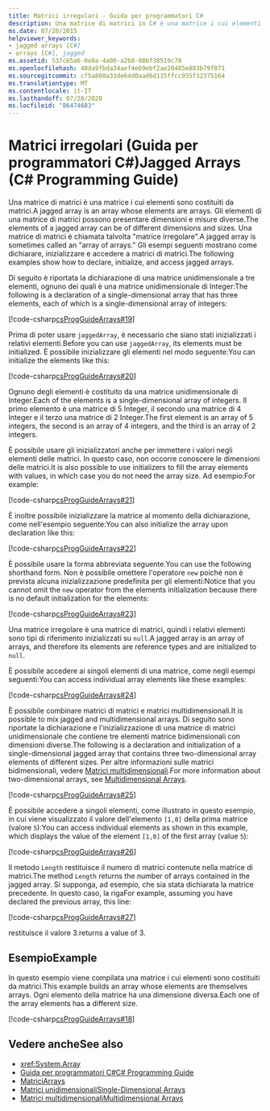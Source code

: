 ```yaml
---
title: Matrici irregolari - Guida per programmatori C#
description: Una matrice di matrici in C# è una matrice i cui elementi sono matrici di dimensioni e dimensioni diverse. Informazioni su come dichiarare, inizializzare e accedere a matrici di matrici.
ms.date: 07/20/2015
helpviewer_keywords:
- jagged arrays [C#]
- arrays [C#], jagged
ms.assetid: 537c65a6-0e0a-4a00-a2b8-086f38519c70
ms.openlocfilehash: 40da9fbda34aef4e69ebf2ae20485e883b79f871
ms.sourcegitcommit: cf5a800a33de64d0aad6d115ffcc935f32375164
ms.translationtype: MT
ms.contentlocale: it-IT
ms.lasthandoff: 07/20/2020
ms.locfileid: "86474683"
---
```

# <a name="jagged-arrays-c-programming-guide"></a><span data-ttu-id="8cfc5-104">Matrici irregolari (Guida per programmatori C#)</span><span class="sxs-lookup"><span data-stu-id="8cfc5-104">Jagged Arrays (C# Programming Guide)</span></span>

<span data-ttu-id="8cfc5-105">Una matrice di matrici è una matrice i cui elementi sono costituiti da matrici.</span><span class="sxs-lookup"><span data-stu-id="8cfc5-105">A jagged array is an array whose elements are arrays.</span></span> <span data-ttu-id="8cfc5-106">Gli elementi di una matrice di matrici possono presentare dimensioni e misure diverse.</span><span class="sxs-lookup"><span data-stu-id="8cfc5-106">The elements of a jagged array can be of different dimensions and sizes.</span></span> <span data-ttu-id="8cfc5-107">Una matrice di matrici è chiamata talvolta "matrice irregolare".</span><span class="sxs-lookup"><span data-stu-id="8cfc5-107">A jagged array is sometimes called an "array of arrays."</span></span> <span data-ttu-id="8cfc5-108">Gli esempi seguenti mostrano come dichiarare, inizializzare e accedere a matrici di matrici.</span><span class="sxs-lookup"><span data-stu-id="8cfc5-108">The following examples show how to declare, initialize, and access jagged arrays.</span></span>  
  
 <span data-ttu-id="8cfc5-109">Di seguito è riportata la dichiarazione di una matrice unidimensionale a tre elementi, ognuno dei quali è una matrice unidimensionale di Integer:</span><span class="sxs-lookup"><span data-stu-id="8cfc5-109">The following is a declaration of a single-dimensional array that has three elements, each of which is a single-dimensional array of integers:</span></span>  
  
 [!code-csharp[csProgGuideArrays#19](~/samples/snippets/csharp/VS_Snippets_VBCSharp/csProgGuideArrays/CS/Arrays.cs#19)]  
  
 <span data-ttu-id="8cfc5-110">Prima di poter usare `jaggedArray`, è necessario che siano stati inizializzati i relativi elementi.</span><span class="sxs-lookup"><span data-stu-id="8cfc5-110">Before you can use `jaggedArray`, its elements must be initialized.</span></span> <span data-ttu-id="8cfc5-111">È possibile inizializzare gli elementi nel modo seguente:</span><span class="sxs-lookup"><span data-stu-id="8cfc5-111">You can initialize the elements like this:</span></span>  
  
 [!code-csharp[csProgGuideArrays#20](~/samples/snippets/csharp/VS_Snippets_VBCSharp/csProgGuideArrays/CS/Arrays.cs#20)]  
  
 <span data-ttu-id="8cfc5-112">Ognuno degli elementi è costituito da una matrice unidimensionale di Integer.</span><span class="sxs-lookup"><span data-stu-id="8cfc5-112">Each of the elements is a single-dimensional array of integers.</span></span> <span data-ttu-id="8cfc5-113">Il primo elemento è una matrice di 5 Integer, il secondo una matrice di 4 Integer e il terzo una matrice di 2 Integer.</span><span class="sxs-lookup"><span data-stu-id="8cfc5-113">The first element is an array of 5 integers, the second is an array of 4 integers, and the third is an array of 2 integers.</span></span>  
  
 <span data-ttu-id="8cfc5-114">È possibile usare gli inizializzatori anche per immettere i valori negli elementi delle matrici. In questo caso, non occorre conoscere le dimensioni delle matrici.</span><span class="sxs-lookup"><span data-stu-id="8cfc5-114">It is also possible to use initializers to fill the array elements with values, in which case you do not need the array size.</span></span> <span data-ttu-id="8cfc5-115">Ad esempio:</span><span class="sxs-lookup"><span data-stu-id="8cfc5-115">For example:</span></span>  
  
 [!code-csharp[csProgGuideArrays#21](~/samples/snippets/csharp/VS_Snippets_VBCSharp/csProgGuideArrays/CS/Arrays.cs#21)]  
  
 <span data-ttu-id="8cfc5-116">È inoltre possibile inizializzare la matrice al momento della dichiarazione, come nell'esempio seguente:</span><span class="sxs-lookup"><span data-stu-id="8cfc5-116">You can also initialize the array upon declaration like this:</span></span>  
  
 [!code-csharp[csProgGuideArrays#22](~/samples/snippets/csharp/VS_Snippets_VBCSharp/csProgGuideArrays/CS/Arrays.cs#22)]  
  
 <span data-ttu-id="8cfc5-117">È possibile usare la forma abbreviata seguente.</span><span class="sxs-lookup"><span data-stu-id="8cfc5-117">You can use the following shorthand form.</span></span> <span data-ttu-id="8cfc5-118">Non è possibile omettere l'operatore `new` poiché non è prevista alcuna inizializzazione predefinita per gli elementi:</span><span class="sxs-lookup"><span data-stu-id="8cfc5-118">Notice that you cannot omit the `new` operator from the elements initialization because there is no default initialization for the elements:</span></span>  
  
 [!code-csharp[csProgGuideArrays#23](~/samples/snippets/csharp/VS_Snippets_VBCSharp/csProgGuideArrays/CS/Arrays.cs#23)]  
  
 <span data-ttu-id="8cfc5-119">Una matrice irregolare è una matrice di matrici, quindi i relativi elementi sono tipi di riferimento inizializzati su `null`.</span><span class="sxs-lookup"><span data-stu-id="8cfc5-119">A jagged array is an array of arrays, and therefore its elements are reference types and are initialized to `null`.</span></span>  
  
 <span data-ttu-id="8cfc5-120">È possibile accedere ai singoli elementi di una matrice, come negli esempi seguenti:</span><span class="sxs-lookup"><span data-stu-id="8cfc5-120">You can access individual array elements like these examples:</span></span>  
  
 [!code-csharp[csProgGuideArrays#24](~/samples/snippets/csharp/VS_Snippets_VBCSharp/csProgGuideArrays/CS/Arrays.cs#24)]  
  
 <span data-ttu-id="8cfc5-121">È possibile combinare matrici di matrici e matrici multidimensionali.</span><span class="sxs-lookup"><span data-stu-id="8cfc5-121">It is possible to mix jagged and multidimensional arrays.</span></span> <span data-ttu-id="8cfc5-122">Di seguito sono riportate la dichiarazione e l'inizializzazione di una matrice di matrici unidimensionale che contiene tre elementi matrice bidimensionali con dimensioni diverse.</span><span class="sxs-lookup"><span data-stu-id="8cfc5-122">The following is a declaration and initialization of a single-dimensional jagged array that contains three two-dimensional array elements of different sizes.</span></span> <span data-ttu-id="8cfc5-123">Per altre informazioni sulle matrici bidimensionali, vedere [Matrici multidimensionali](./multidimensional-arrays.md).</span><span class="sxs-lookup"><span data-stu-id="8cfc5-123">For more information about two-dimensional arrays, see [Multidimensional Arrays](./multidimensional-arrays.md).</span></span>  
  
 [!code-csharp[csProgGuideArrays#25](~/samples/snippets/csharp/VS_Snippets_VBCSharp/csProgGuideArrays/CS/Arrays.cs#25)]  
  
 <span data-ttu-id="8cfc5-124">È possibile accedere a singoli elementi, come illustrato in questo esempio, in cui viene visualizzato il valore dell'elemento `[1,0]` della prima matrice (valore `5`):</span><span class="sxs-lookup"><span data-stu-id="8cfc5-124">You can access individual elements as shown in this example, which displays the value of the element `[1,0]` of the first array (value `5`):</span></span>  
  
 [!code-csharp[csProgGuideArrays#26](~/samples/snippets/csharp/VS_Snippets_VBCSharp/csProgGuideArrays/CS/Arrays.cs#26)]  
  
 <span data-ttu-id="8cfc5-125">Il metodo `Length` restituisce il numero di matrici contenute nella matrice di matrici.</span><span class="sxs-lookup"><span data-stu-id="8cfc5-125">The method `Length` returns the number of arrays contained in the jagged array.</span></span> <span data-ttu-id="8cfc5-126">Si supponga, ad esempio, che sia stata dichiarata la matrice precedente. In questo caso, la riga</span><span class="sxs-lookup"><span data-stu-id="8cfc5-126">For example, assuming you have declared the previous array, this line:</span></span>  
  
 [!code-csharp[csProgGuideArrays#27](~/samples/snippets/csharp/VS_Snippets_VBCSharp/csProgGuideArrays/CS/Arrays.cs#27)]  
  
 <span data-ttu-id="8cfc5-127">restituisce il valore 3.</span><span class="sxs-lookup"><span data-stu-id="8cfc5-127">returns a value of 3.</span></span>  
  
## <a name="example"></a><span data-ttu-id="8cfc5-128">Esempio</span><span class="sxs-lookup"><span data-stu-id="8cfc5-128">Example</span></span>

 <span data-ttu-id="8cfc5-129">In questo esempio viene compilata una matrice i cui elementi sono costituiti da matrici.</span><span class="sxs-lookup"><span data-stu-id="8cfc5-129">This example builds an array whose elements are themselves arrays.</span></span> <span data-ttu-id="8cfc5-130">Ogni elemento della matrice ha una dimensione diversa.</span><span class="sxs-lookup"><span data-stu-id="8cfc5-130">Each one of the array elements has a different size.</span></span>  
  
 [!code-csharp[csProgGuideArrays#18](~/samples/snippets/csharp/VS_Snippets_VBCSharp/csProgGuideArrays/CS/Arrays.cs#18)]  
  
## <a name="see-also"></a><span data-ttu-id="8cfc5-131">Vedere anche</span><span class="sxs-lookup"><span data-stu-id="8cfc5-131">See also</span></span>

- <xref:System.Array>
- [<span data-ttu-id="8cfc5-132">Guida per programmatori C#</span><span class="sxs-lookup"><span data-stu-id="8cfc5-132">C# Programming Guide</span></span>](../index.md)
- [<span data-ttu-id="8cfc5-133">Matrici</span><span class="sxs-lookup"><span data-stu-id="8cfc5-133">Arrays</span></span>](./index.md)
- [<span data-ttu-id="8cfc5-134">Matrici unidimensionali</span><span class="sxs-lookup"><span data-stu-id="8cfc5-134">Single-Dimensional Arrays</span></span>](./single-dimensional-arrays.md)
- [<span data-ttu-id="8cfc5-135">Matrici multidimensionali</span><span class="sxs-lookup"><span data-stu-id="8cfc5-135">Multidimensional Arrays</span></span>](./multidimensional-arrays.md)
